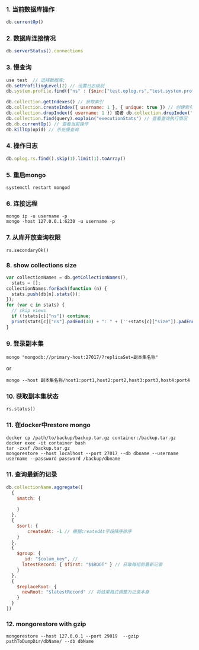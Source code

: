 ### 1. 当前数据库操作
```javascript
db.currentOp()
```

### 2. 数据库连接情况
```javascript
db.serverStatus().connections
```

### 3. 慢查询
```javascript
use test  // 选择数据库;
db.setProfilingLevel(2) // 设置日志级别
db.system.profile.find({"ns" : {$nin:["test.oplog.rs","test.system.profile"]},}).limit(5).sort( { ts : -1 } ).pretty()

db.collection.getIndexes() // 获取索引
db.collection.createIndex({ username: 1 }, { unique: true }) // 创建索引
db.collection.dropIndex({ username: 1 }) 或者 db.collection.dropIndex('indexName')// 删除索引
db.collection.find(query).explain("executionStats") // 查看查询执行情况
db.db.currentOp() // 查看当前操作
db.killOp(opid) // 杀死慢查询
```

### 4. 操作日志
```javascript
db.oplog.rs.find().skip(1).limit(1).toArray()
```

### 5. 重启mongo
```shell
systemctl restart mongod
```

### 6. 连接远程
```shell
mongo ip -u username -p
mongo -host 127.0.0.1:6230 -u username -p
```

### 7. 从库开放查询权限
```shell
rs.secondaryOk()
```

### 8. show collections size
```javascript
var collectionNames = db.getCollectionNames(),
  stats = [];
collectionNames.forEach(function (n) {
  stats.push(db[n].stats());
});
for (var c in stats) {
  // skip views
  if (!stats[c]["ns"]) continue;
  print(stats[c]["ns"].padEnd(40) + ": " + (''+stats[c]["size"]).padEnd(12) + " (" + (stats[c]["storageSize"] / 1073741824).toFixed(3).padStart(8) + "GB)");
}
```

### 9. 登录副本集
```shell
mongo "mongodb://primary-host:27017/?replicaSet=副本集名称"

```
or

```shell
mongo --host 副本集名称/host1:port1,host2:port2,host3:port3,host4:port4
```


### 10. 获取副本集状态
```shell
rs.status()
```

### 11. 在docker中restore mongo
```shell
docker cp /path/to/backup/backup.tar.gz container:/backup.tar.gz
docker exec -it container bash
tar -zxvf /backup.tar.gz
mongorestore --host localhost --port 27017 --db dbname --username username --password password /backup/dbname
```

### 11. 查询最新的记录
```javascript
db.collectionName.aggregate([
  {
    $match: {
        
    }
  },
  {
    $sort: {
        createdAt: -1 // 根据createdAt字段降序排序
    }
  },
  {
    $group: {
      _id: "$colum_key", // 
      latestRecord: { $first: "$$ROOT" } // 获取每组的最新记录
    }
  },
  {
    $replaceRoot: {
      newRoot: "$latestRecord" // 将结果格式调整为记录本身
    }
  }
])
```

### 12. mongorestore with gzip
```shell
mongorestore --host 127.0.0.1 --port 29019  --gzip pathToDumpDir/dbName/ --db dbName
```
